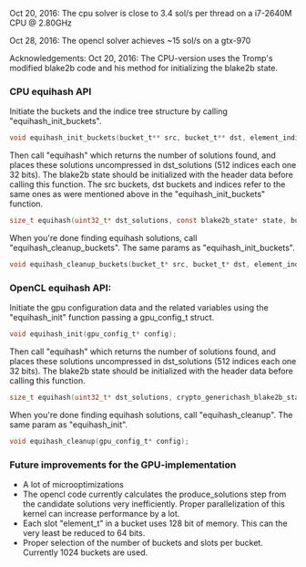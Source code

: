 Oct 20, 2016: The cpu solver is close to 3.4 sol/s per thread on a i7-2640M CPU @ 2.80GHz

Oct 28, 2016: The opencl solver achieves ~15 sol/s on a gtx-970

Acknowledgements:
    Oct 20, 2016: The CPU-version uses the Tromp's modified blake2b code and his method for initializing the blake2b state.


### CPU equihash API
Initiate the buckets and the indice tree structure by calling "equihash_init_buckets".
```c
void equihash_init_buckets(bucket_t** src, bucket_t** dst, element_indice_t*** indices)
```

Then call "equihash" which returns the number of solutions found, and places these solutions uncompressed in dst_solutions (512 indices each one 32 bits).
The blake2b state should be initialized with the header data before calling this function. The src buckets, dst buckets and indices refer to the same ones as were mentioned above in the "equihash_init_buckets" function.
```c
size_t equihash(uint32_t* dst_solutions, const blake2b_state* state, bucket_t* src, bucket_t* dst, element_indice_t** indices)
```

When you're done finding equihash solutions, call "equihash_cleanup_buckets". The same params as "equihash_init_buckets".  
```c
void equihash_cleanup_buckets(bucket_t* src, bucket_t* dst, element_indice_t** indices);
```

### OpenCL equihash API:
Initiate the gpu configuration data and the related variables using the "equihash_init" function passing a gpu_config_t struct. 
```c
void equihash_init(gpu_config_t* config);
```

Then call "equihash" which returns the number of solutions found, and places these solutions uncompressed in dst_solutions (512 indices each one 32 bits).
The blake2b state should be initialized with the header data before calling this function.
```c
size_t equihash(uint32_t* dst_solutions, crypto_generichash_blake2b_state* state, gpu_config_t* base_config);
```

When you're done finding equihash solutions, call "equihash_cleanup". The same param as "equihash_init".  
```c
void equihash_cleanup(gpu_config_t* config);
```

### Future improvements for the GPU-implementation
* A lot of microoptimizations
* The opencl code currently calculates the produce_solutions step from the candidate solutions very inefficiently. Proper parallelization of this kernel can increase performance by a lot. 
* Each slot "element_t" in a bucket uses 128 bit of memory. This can the very least be reduced to 64 bits.
* Proper selection of the number of buckets and slots per bucket. Currently 1024 buckets are used.
